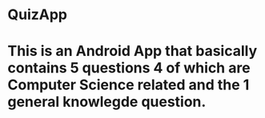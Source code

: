 # QuizApp
# This is an Android App that basically contains 5 questions 4 of which are Computer Science related and the 1 general knowlegde question.
#

